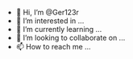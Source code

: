 - 👋 Hi, I’m @Ger123r
- 👀 I’m interested in ...
- 🌱 I’m currently learning ...
- 💞️ I’m looking to collaborate on ...
- 📫 How to reach me ...

<!---
Ger123r/Ger123r is a ✨ special ✨ repository because its `README.md` (this file) appears on your GitHub profile.
You can click the Preview link to take a look at your changes.
--->
